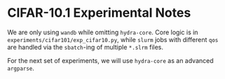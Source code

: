 # CIFAR-10.1 Experimental Notes

We are only using ``wandb`` while omitting ``hydra-core``. Core logic is in ``experiments/cifar101/exp_cifar10.py``, while ``slurm`` jobs with different ``qos`` are handled via the ``sbatch``-ing of multiple ``*.slrm`` files. 

For the next set of experiments, we will use ``hydra-core`` as an advanced ``argparse``. 